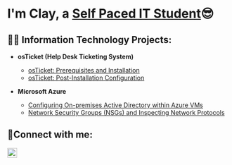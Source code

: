 <h1>I'm Clay, a <a href="https://linkedin.com/in/clayton-west-2a2602271">Self Paced IT Student</a>😎</h1>

<h2>👨‍💻 Information Technology Projects:</h2>

- <b>osTicket (Help Desk Ticketing System)</b>
  - [osTicket: Prerequisites and Installation](https://github.com/2Clayt/osticket-prereqs)
  - [osTicket: Post-Installation Configuration](https://github.com/2Clayt/osticket-postinstall)

- <b>Microsoft Azure</b>
  - [Configuring On-premises Active Directory within Azure VMs](https://github.com/2Clayt/configure-ad)
  - [Network Security Groups (NSGs) and Inspecting Network Protocols](https://github.com/joshmadakorcc/azure-network-protocols)

<h2>🤳Connect with me:</h2>


[<img align="left" alt="Josh | LinkedIn" width="22px" src="https://cdn.jsdelivr.net/npm/simple-icons@v3/icons/linkedin.svg" />][linkedin]


[linkedin]: https://linkedin.com/in/clayton-west-2a2602271
